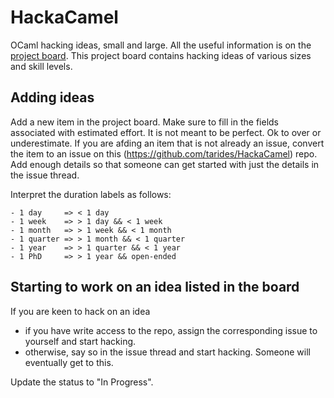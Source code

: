 # HackaCamel

OCaml hacking ideas, small and large. All the useful information is on the [project board](https://github.com/orgs/tarides/projects/32/views/1). This project board contains hacking ideas of various sizes and skill levels.  

## Adding ideas

Add a new item in the project board. Make sure to fill in the fields associated with estimated effort. It is not meant to be perfect. Ok to over or underestimate. If you are afding an item that is not already an issue, convert the item to an issue on this (https://github.com/tarides/HackaCamel) repo. Add enough details so that someone can get started with just the details in the issue thread.

Interpret the duration labels as follows:

```
- 1 day     => < 1 day
- 1 week    => > 1 day && < 1 week
- 1 month   => > 1 week && < 1 month
- 1 quarter => > 1 month && < 1 quarter
- 1 year    => > 1 quarter && < 1 year
- 1 PhD     => > 1 year && open-ended
```

## Starting to work on an idea listed in the board

If you are keen to hack on an idea
* if you have write access to the repo, assign the corresponding issue to yourself and start hacking.
* otherwise, say so in the issue thread and start hacking. Someone will eventually get to this.

Update the status to "In Progress".
